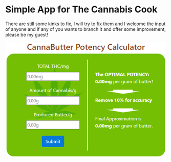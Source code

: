 # Simple App for The Cannabis Cook

There are still some kinks to fix, I will try to fix them and I welcome the input of anyone and if any of you wants to branch it and offer some improvement, please be my guest!

![alt text](https://github.com/desbiensa/CannaButter-Potency-Calculator/blob/main/img.png)
